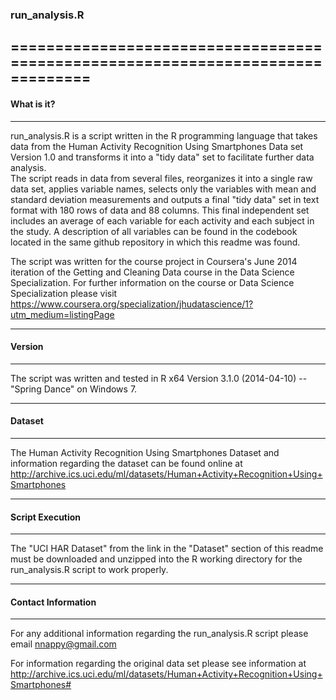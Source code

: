 ### run_analysis.R
===============================================================================
-------------------------------------------------------------------------------
#### What is it?
-------------------------------------------------------------------------------
run_analysis.R is a script written in the R programming language that takes 
data from the Human Activity Recognition Using Smartphones Data set Version 1.0 
and transforms it into a "tidy data" set to facilitate further data analysis.  
The script reads in data from several files, reorganizes it into a single raw 
data set, applies variable names, selects only the variables with mean and 
standard deviation measurements and outputs a final "tidy data" set in text 
format with 180 rows of data and 88 columns. This final independent set 
includes an average of each variable for each activity and each subject in the 
study. A description of all variables can be found in the codebook located in 
the same github repository in which this readme was found.

The script was written for the course project in Coursera's June 2014 iteration 
of the Getting and Cleaning Data course in the Data Science Specialization.  For 
further information on the course or Data Science Specialization please visit 
https://www.coursera.org/specialization/jhudatascience/1?utm_medium=listingPage

-------------------------------------------------------------------------------
#### Version
-------------------------------------------------------------------------------
The script was written and tested in R x64 Version 3.1.0 (2014-04-10) -- 
"Spring Dance" on Windows 7.

-------------------------------------------------------------------------------
#### Dataset
-------------------------------------------------------------------------------
The Human Activity Recognition Using Smartphones Dataset and information 
regarding the dataset can be found online at 
http://archive.ics.uci.edu/ml/datasets/Human+Activity+Recognition+Using+Smartphones

-------------------------------------------------------------------------------
#### Script Execution
-------------------------------------------------------------------------------
The "UCI HAR Dataset" from the link in the "Dataset" section of this readme 
must be downloaded and unzipped into the R working directory for the 
run_analysis.R script to work properly.

-------------------------------------------------------------------------------
#### Contact Information
-------------------------------------------------------------------------------
For any additional information regarding the run_analysis.R script please 
email nnappy@gmail.com

For information regarding the original data set please see information at 
http://archive.ics.uci.edu/ml/datasets/Human+Activity+Recognition+Using+Smartphones#

